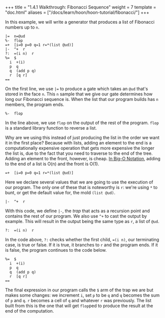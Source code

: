 +++
title = "1.4.1 Walkthrough: Fibonacci Sequence"
weight = 7
template = "doc.html"
aliases = ["/docs/learn/hoon/hoon-tutorial/fibonacci/"]
+++

In this example, we will write a generator that produces a list of Fibonacci numbers up to `n`.

```hoon
|=  n=@ud
%-  flop
=+  [i=0 p=0 q=1 r=*(list @ud)]
|-  ^+  r
?:  =(i n)  r
%=  $
  i  +(i)
  p  q
  q  (add p q)
  r  [q r]
==
```

On the first line, we use `|=` to produce a gate which takes an `@ud` that's stored in the face `n`. This `n` sample that we give our gate determines how long our Fibonacci sequence is. When the list that our program builds has `n` members, the program ends.

```hoon
%-  flop
```

In the line above, we use `flop` on the output of the rest of the program. `flop` is a standard library function to reverse a list.

Why are we using this instead of just producing the list in the order we want it in the first place? Because with lists, adding an element to the end is a computationally expensive operation that gets more expensive the longer the list is, due to the fact that you need to traverse to the end of the tree. Adding an element to the front, however, is cheap. [In Big-O Notation](https://en.wikipedia.org/wiki/Big_O_notation), adding to the end of a list is O(n) and the front is O(1).

```hoon
=+  [i=0 p=0 q=1 r=*(list @ud)]
```

Here we declare several values that we are going to use the execution of our program. The only one of these that is noteworthy is `r`: we're using `*` to bunt, or get the default value for, the mold `(list @ud)`.

```hoon
|-  ^+  r
```

With this code, we define `|-`, the _trap_ that acts as a recursion point and contains the rest of our program. We also use `^+` to cast the output by example. This will result in the output being the same type as `r`, a list of `@ud`.

```hoon
?:  =(i n)  r
```

In the code above, `?:` checks whether the first child, `=(i n)`, our terminating case, is true or false. If it is true, it branches to `r` and the program ends. If it is false, the program continues to the code below.

```hoon
%=  $
  i  +(i)
  p  q
  q  (add p q)
  r  [q r]
==
```

The final expression in our program calls the `$` arm of the trap we are but makes some changes: we increment `i`, set `p` to be `q` and `q` becomes the sum of `p` and `q`. `r` becomes a cell of `q` and whatever `r` was previously. The list built from this is the one that will get `flop`ped to produce the result at the end of the computation.

